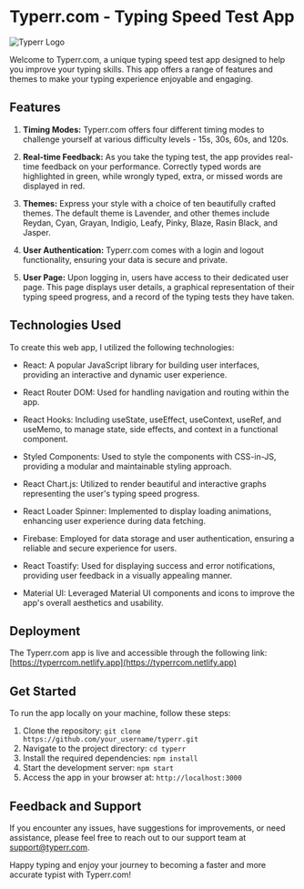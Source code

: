 # Typerr.com - Typing Speed Test App

![Typerr Logo](https://raw.githubusercontent.com/mitrarajdeep2001/typing-speed-test-app2/main/logo.png)

Welcome to Typerr.com, a unique typing speed test app designed to help you improve your typing skills. This app offers a range of features and themes to make your typing experience enjoyable and engaging.

## Features

1. **Timing Modes:** Typerr.com offers four different timing modes to challenge yourself at various difficulty levels - 15s, 30s, 60s, and 120s.

2. **Real-time Feedback:** As you take the typing test, the app provides real-time feedback on your performance. Correctly typed words are highlighted in green, while wrongly typed, extra, or missed words are displayed in red.

3. **Themes:** Express your style with a choice of ten beautifully crafted themes. The default theme is Lavender, and other themes include Reydan, Cyan, Grayan, Indigio, Leafy, Pinky, Blaze, Rasin Black, and Jasper.

4. **User Authentication:** Typerr.com comes with a login and logout functionality, ensuring your data is secure and private.

5. **User Page:** Upon logging in, users have access to their dedicated user page. This page displays user details, a graphical representation of their typing speed progress, and a record of the typing tests they have taken.

## Technologies Used

To create this web app, I utilized the following technologies:

- React: A popular JavaScript library for building user interfaces, providing an interactive and dynamic user experience.

- React Router DOM: Used for handling navigation and routing within the app.

- React Hooks: Including useState, useEffect, useContext, useRef, and useMemo, to manage state, side effects, and context in a functional component.

- Styled Components: Used to style the components with CSS-in-JS, providing a modular and maintainable styling approach.

- React Chart.js: Utilized to render beautiful and interactive graphs representing the user's typing speed progress.

- React Loader Spinner: Implemented to display loading animations, enhancing user experience during data fetching.

- Firebase: Employed for data storage and user authentication, ensuring a reliable and secure experience for users.

- React Toastify: Used for displaying success and error notifications, providing user feedback in a visually appealing manner.

- Material UI: Leveraged Material UI components and icons to improve the app's overall aesthetics and usability.

## Deployment

The Typerr.com app is live and accessible through the following link: [https://typerrcom.netlify.app](https://typerrcom.netlify.app)

## Get Started

To run the app locally on your machine, follow these steps:

1. Clone the repository: `git clone https://github.com/your_username/typerr.git`
2. Navigate to the project directory: `cd typerr`
3. Install the required dependencies: `npm install`
4. Start the development server: `npm start`
5. Access the app in your browser at: `http://localhost:3000`

## Feedback and Support

If you encounter any issues, have suggestions for improvements, or need assistance, please feel free to reach out to our support team at support@typerr.com.

Happy typing and enjoy your journey to becoming a faster and more accurate typist with Typerr.com!
